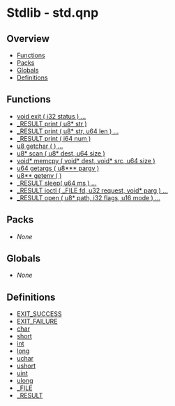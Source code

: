 # Stdlib - std.qnp

## Overview
 - [Functions](#functions)
 - [Packs](#packs)
 - [Globals](#globals)
 - [Definitions](#definitions)

## Functions
 - [void exit ( i32 status ) ...]()
 - [_RESULT print ( u8* str )]()
 - [_RESULT print ( u8* str, u64 len ) ...]()
 - [_RESULT print ( i64 num )]()
 - [u8 getchar ( ) ...]()
 - [u8* scan ( u8* dest, u64 size )]()
 - [void* memcpy ( void* dest, void* src, u64 size )]()
 - [u64 getargs ( u8*** pargv )]()
 - [u8** getenv ( )]()
 - [_RESULT sleep( u64 ms ) ...]()
 - [_RESULT ioctl ( _FILE fd, u32 request, void* parg ) ...]()
 - [_RESULT open ( u8* path, i32 flags, u16 mode ) ...]()

## Packs
 - _None_

## Globals
 - _None_

## Definitions
 - [EXIT_SUCCESS]()
 - [EXIT_FAILURE]()
 - [char]()
 - [short]()
 - [int]()
 - [long]()
 - [uchar]()
 - [ushort]()
 - [uint]()
 - [ulong]()
 - [_FILE]()
 - [_RESULT]()
